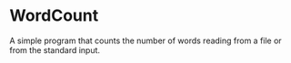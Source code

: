 # WordCount 
A simple program that counts the number of words reading from a file or from the standard input.
